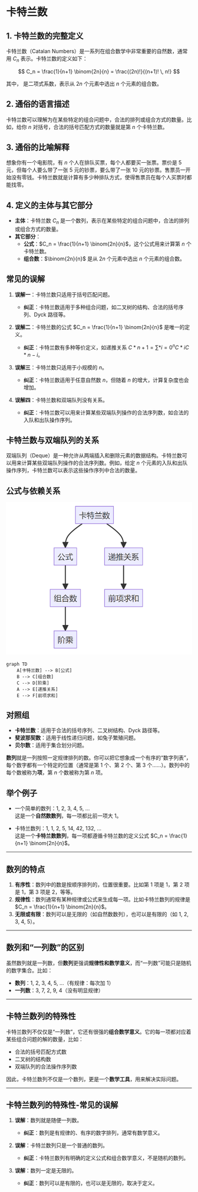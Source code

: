 # 卡特兰数

## 1. 卡特兰数的完整定义

卡特兰数（Catalan Numbers）是一系列在组合数学中非常重要的自然数，通常用 $C_n$ 表示。卡特兰数的定义如下：

$$
C_n = \frac{1}{n+1} \binom{2n}{n} = \frac{(2n)!}{(n+1)! \, n!}
$$

其中， 是二项式系数，表示从 $2n$ 个元素中选出 $n$ 个元素的组合数。

## 2. 通俗的语言描述

卡特兰数可以理解为在某些特定的组合问题中，合法的排列或组合方式的数量。比如，给你 $n$ 对括号，合法的括号匹配方式的数量就是第 $n$ 个卡特兰数。

## 3. 通俗的比喻解释

想象你有一个电影院，有 $n$ 个人在排队买票，每个人都要买一张票。票价是 5 元，但每个人要么带了一张 5 元的钞票，要么带了一张 10 元的钞票。售票员一开始没有零钱。卡特兰数就是计算有多少种排队方式，使得售票员在每个人买票时都能找零。

## 4. 定义的主体与其它部分

- **主体**：卡特兰数 $C_n$ 是一个数列，表示在某些特定的组合问题中，合法的排列或组合方式的数量。
- **其它部分**：
  - **公式**：$C_n = \frac{1}{n+1} \binom{2n}{n}$，这个公式用来计算第 $n$ 个卡特兰数。
  - **组合数**：$\binom{2n}{n}$ 是从 $2n$ 个元素中选出 $n$ 个元素的组合数。

## 常见的误解

1. **误解一**：卡特兰数只适用于括号匹配问题。

   - **纠正**：卡特兰数适用于多种组合问题，如二叉树的结构、合法的括号序列、Dyck 路径等。

2. **误解二**：卡特兰数的公式 $C_n = \frac{1}{n+1} \binom{2n}{n}$ 是唯一的定义。

   - **纠正**：卡特兰数有多种等价定义，如递推关系 $C*{n+1} = \sum*{i=0}^{n} C*i C*{n-i}$。

3. **误解三**：卡特兰数只适用于小规模的 $n$。

   - **纠正**：卡特兰数适用于任意自然数 $n$，但随着 $n$ 的增大，计算复杂度也会增加。

4. **误解四**：卡特兰数和双端队列没有关系。
   - **纠正**：卡特兰数可以用来计算某些双端队列操作的合法序列数，如合法的入队和出队操作序列。

## 卡特兰数与双端队列的关系

双端队列（Deque）是一种允许从两端插入和删除元素的数据结构。卡特兰数可以用来计算某些双端队列操作的合法序列数。例如，给定 $n$ 个元素的入队和出队操作序列，卡特兰数可以表示这些操作序列中合法的数量。

## 公式与依赖关系

![1741421598837](image/cattelan/1741421598837.png)

```mermaid
graph TD
    A[卡特兰数] --> B[公式]
    B --> C[组合数]
    C --> D[阶乘]
    A --> E[递推关系]
    E --> F[前项求和]
```

## 对照组

- **卡特兰数**：适用于合法的括号序列、二叉树结构、Dyck 路径等。
- **斐波那契数**：适用于线性递归问题，如兔子繁殖问题。
- **贝尔数**：适用于集合划分问题。

**数列**就是一列按照一定规律排列的数。你可以把它想象成一个有序的“数字列表”，每个数字都有一个特定的位置（通常是第 1 个、第 2 个、第 3 个……）。数列中的每个数被称为**项**，第 $n$ 个数被称为第 $n$ 项。

## 举个例子

- 一个简单的数列：1, 2, 3, 4, 5, …  
  这是一个**自然数数列**，每一项都比前一项大 1。

- 卡特兰数列：1, 1, 2, 5, 14, 42, 132, …  
  这是一个**卡特兰数数列**，每一项都遵循卡特兰数的定义公式 $C_n = \frac{1}{n+1} \binom{2n}{n}$。

---

## 数列的特点

1. **有序性**：数列中的数是按顺序排列的，位置很重要。比如第 1 项是 1，第 2 项是 1，第 3 项是 2，等等。
2. **规律性**：数列通常有某种规律或公式来生成每一项。比如卡特兰数列的规律是 $C_n = \frac{1}{n+1} \binom{2n}{n}$。
3. **无限或有限**：数列可以是无限的（如自然数数列），也可以是有限的（如 1, 2, 3, 4, 5）。

---

## 数列和“一列数”的区别

虽然数列就是一列数，但**数列**更强调**规律性和数学意义**，而“一列数”可能只是随机的数字集合。比如：

- **数列**：1, 2, 3, 4, 5, …（有规律：每次加 1）
- **一列数**：3, 7, 2, 9, 4（没有明显规律）

---

## 卡特兰数列的特殊性

卡特兰数列不仅仅是“一列数”，它还有很强的**组合数学意义**。它的每一项都对应着某些组合问题的解的数量，比如：

- 合法的括号匹配方式数
- 二叉树的结构数
- 双端队列的合法操作序列数

因此，卡特兰数列不仅是一个数列，更是一个**数学工具**，用来解决实际问题。

---

## 卡特兰数列的特殊性-常见的误解

1. **误解**：数列就是随便一列数。

   - **纠正**：数列是有规律的、有序的数字排列，通常有数学意义。

2. **误解**：卡特兰数列只是一个普通的数列。

   - **纠正**：卡特兰数列有明确的定义公式和组合数学意义，不是随机的数列。

3. **误解**：数列一定是无限的。
   - **纠正**：数列可以是有限的，也可以是无限的，取决于定义。

